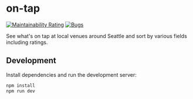 # on-tap

[![Maintainability Rating](https://sonarcloud.io/api/project_badges/measure?project=kylekarpack_on-tap&metric=sqale_rating)](https://sonarcloud.io/dashboard?id=kylekarpack_on-tap) [![Bugs](https://sonarcloud.io/api/project_badges/measure?project=kylekarpack_on-tap&metric=bugs)](https://sonarcloud.io/dashboard?id=kylekarpack_on-tap)

See what's on tap at local venues around Seattle and sort by various fields including ratings.

## Development

Install dependencies and run the development server:

```bash
npm install
npm run dev
```
